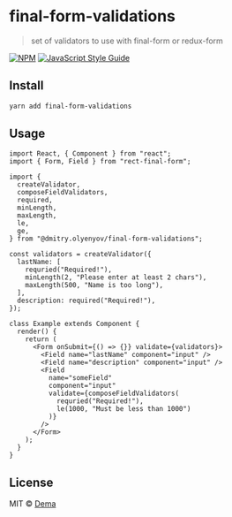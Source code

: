 # final-form-validations

> set of validators to use with final-form or redux-form

[![NPM](https://img.shields.io/npm/v/@dmitry.olyenyov/final-form-validations.svg)](https://www.npmjs.com/package/@dmitry.olyenyov/final-form-validations) [![JavaScript Style Guide](https://img.shields.io/badge/code_style-standard-brightgreen.svg)](https://standardjs.com)

## Install

```bash
yarn add final-form-validations
```

## Usage

```tsx
import React, { Component } from "react";
import { Form, Field } from "rect-final-form";

import {
  createValidator,
  composeFieldValidators,
  required,
  minLength,
  maxLength,
  le,
  ge,
} from "@dmitry.olyenyov/final-form-validations";

const validators = createValidator({
  lastName: [
    requried("Required!"),
    minLength(2, "Please enter at least 2 chars"),
    maxLength(500, "Name is too long"),
  ],
  description: required("Required!"),
});

class Example extends Component {
  render() {
    return (
      <Form onSubmit={() => {}} validate={validators}>
        <Field name="lastName" component="input" />
        <Field name="description" component="input" />
        <Field
          name="someField"
          component="input"
          validate={composeFieldValidators(
            requried("Required!"),
            le(1000, "Must be less than 1000")
          )}
        />
      </Form>
    );
  }
}
```

## License

MIT © [Dema](https://github.com/Dema/)
